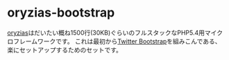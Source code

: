 oryzias-bootstrap
=======

[oryzias](https://github.com/oubakiou/oryzias)はだいたい概ね1500行(30KB)ぐらいのフルスタックなPHP5.4用マイクロフレームワークです。
これは最初から[Twitter Bootstrap](http://twitter.github.com/bootstrap/)を組みこんである、楽にセットアップするためのセットです。